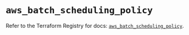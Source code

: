 # `aws_batch_scheduling_policy`

Refer to the Terraform Registry for docs: [`aws_batch_scheduling_policy`](https://registry.terraform.io/providers/hashicorp/aws/5.53.0/docs/resources/batch_scheduling_policy).
